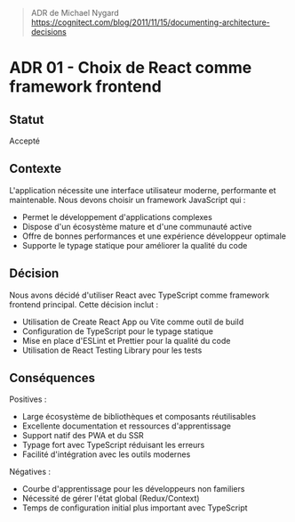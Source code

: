 > ADR de Michael Nygard
> https://cognitect.com/blog/2011/11/15/documenting-architecture-decisions

# ADR 01 - Choix de React comme framework frontend

## Statut
Accepté

## Contexte
L'application nécessite une interface utilisateur moderne, performante et maintenable. Nous devons choisir un framework JavaScript qui :
- Permet le développement d'applications complexes
- Dispose d'un écosystème mature et d'une communauté active
- Offre de bonnes performances et une expérience développeur optimale
- Supporte le typage statique pour améliorer la qualité du code

## Décision
Nous avons décidé d'utiliser React avec TypeScript comme framework frontend principal. Cette décision inclut :
- Utilisation de Create React App ou Vite comme outil de build
- Configuration de TypeScript pour le typage statique
- Mise en place d'ESLint et Prettier pour la qualité du code
- Utilisation de React Testing Library pour les tests

## Conséquences
Positives :
- Large écosystème de bibliothèques et composants réutilisables
- Excellente documentation et ressources d'apprentissage
- Support natif des PWA et du SSR
- Typage fort avec TypeScript réduisant les erreurs
- Facilité d'intégration avec les outils modernes

Négatives :
- Courbe d'apprentissage pour les développeurs non familiers
- Nécessité de gérer l'état global (Redux/Context)
- Temps de configuration initial plus important avec TypeScript